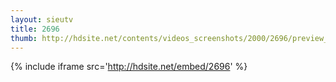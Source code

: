 ```yaml
---
layout: sieutv
title: 2696
thumb: http://hdsite.net/contents/videos_screenshots/2000/2696/preview_360p.mp4.jpg
---
```

{% include iframe src='http://hdsite.net/embed/2696' %}
 
